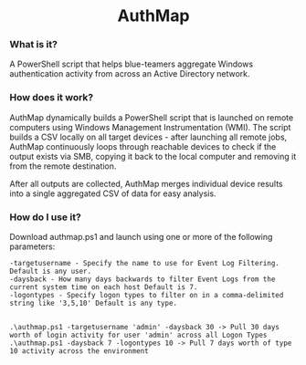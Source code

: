 <h1 align="center">
AuthMap
</h1>

### What is it?
A PowerShell script that helps blue-teamers aggregate Windows authentication activity from across an Active Directory network.

### How does it work?

AuthMap dynamically builds a PowerShell script that is launched on remote computers using Windows Management Instrumentation (WMI).  The script builds a CSV locally on all target devices - after launching all remote jobs, AuthMap continuously loops through reachable devices to check if the output exists via SMB, copying it back to the local computer and removing it from the remote destination.

After all outputs are collected, AuthMap merges individual device results into a single aggregated CSV of data for easy analysis.

### How do I use it?
Download authmap.ps1 and launch using one or more of the following parameters:
```
-targetusername - Specify the name to use for Event Log Filtering. Default is any user.
-daysback - How many days backwards to filter Event Logs from the current system time on each host Default is 7.
-logontypes - Specify logon types to filter on in a comma-delimited string like '3,5,10' Default is any type.


.\authmap.ps1 -targetusername 'admin' -daysback 30 -> Pull 30 days worth of login activity for user 'admin' across all Logon Types
.\authmap.ps1 -daysback 7 -logontypes 10 -> Pull 7 days worth of type 10 activity across the environment
```
